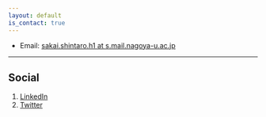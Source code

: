 ```yaml
---
layout: default
is_contact: true
---
```


* Email: [sakai.shintaro.h1 at s.mail.nagoya-u.ac.jp](sakai.shintaro.h1@s.mail.nagoya-u.ac.jp)

---


## Social

1. [LinkedIn](https://www.linkedin.com/in/shintaro-sakai-400a54247/)
2. [Twitter](https://twitter.com/shinfromjapan)
